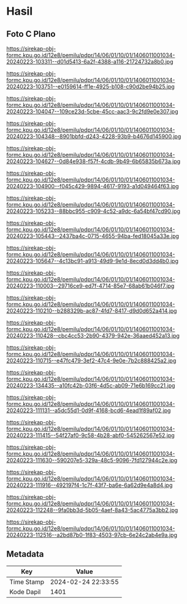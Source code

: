 # Hasil

## Foto C Plano

https://sirekap-obj-formc.kpu.go.id/12e8/pemilu/pdpr/14/06/01/10/01/1406011001034-20240223-103311--d01d5413-6a2f-4388-a116-21724732a8b0.jpg

https://sirekap-obj-formc.kpu.go.id/12e8/pemilu/pdpr/14/06/01/10/01/1406011001034-20240223-103751--e0159614-ff1e-4925-b108-c90d2be94b25.jpg

https://sirekap-obj-formc.kpu.go.id/12e8/pemilu/pdpr/14/06/01/10/01/1406011001034-20240223-104047--109ce23d-5cbe-45cc-aac3-9c2fd9e0e307.jpg

https://sirekap-obj-formc.kpu.go.id/12e8/pemilu/pdpr/14/06/01/10/01/1406011001034-20240223-104348--8901bbfd-d243-4228-93b9-b4676d145900.jpg

https://sirekap-obj-formc.kpu.go.id/12e8/pemilu/pdpr/14/06/01/10/01/1406011001034-20240223-104627--0d84e938-f57f-4cdb-9b49-6b65835b673a.jpg

https://sirekap-obj-formc.kpu.go.id/12e8/pemilu/pdpr/14/06/01/10/01/1406011001034-20240223-104900--f045c429-9894-4617-9193-a1d049464f63.jpg

https://sirekap-obj-formc.kpu.go.id/12e8/pemilu/pdpr/14/06/01/10/01/1406011001034-20240223-105233--88bbc955-c909-4c52-a9dc-6a54bf47cd90.jpg

https://sirekap-obj-formc.kpu.go.id/12e8/pemilu/pdpr/14/06/01/10/01/1406011001034-20240223-105443--2437ba4c-0715-4655-94ba-fed18045a33e.jpg

https://sirekap-obj-formc.kpu.go.id/12e8/pemilu/pdpr/14/06/01/10/01/1406011001034-20240223-105647--4c13bc91-a913-49d9-9e1d-8ecd0d3dd4b0.jpg

https://sirekap-obj-formc.kpu.go.id/12e8/pemilu/pdpr/14/06/01/10/01/1406011001034-20240223-110003--29716ce9-ed7f-4714-85e7-68ab61b046f7.jpg

https://sirekap-obj-formc.kpu.go.id/12e8/pemilu/pdpr/14/06/01/10/01/1406011001034-20240223-110210--b288329b-ac87-4fd7-8417-d9d0d652a414.jpg

https://sirekap-obj-formc.kpu.go.id/12e8/pemilu/pdpr/14/06/01/10/01/1406011001034-20240223-110428--cbc4cc53-2b90-4379-942e-36aaed452a13.jpg

https://sirekap-obj-formc.kpu.go.id/12e8/pemilu/pdpr/14/06/01/10/01/1406011001034-20240223-110715--e47fc479-3ef2-47c4-9e0e-7b2c888425a2.jpg

https://sirekap-obj-formc.kpu.go.id/12e8/pemilu/pdpr/14/06/01/10/01/1406011001034-20240223-134435--a10fc42b-03f6-4d5c-ab09-71e6b169cc21.jpg

https://sirekap-obj-formc.kpu.go.id/12e8/pemilu/pdpr/14/06/01/10/01/1406011001034-20240223-111131--a5dc55d1-0d9f-4168-bcd6-4ead1f89af02.jpg

https://sirekap-obj-formc.kpu.go.id/12e8/pemilu/pdpr/14/06/01/10/01/1406011001034-20240223-111415--54f27af0-9c58-4b28-abf0-545262567e52.jpg

https://sirekap-obj-formc.kpu.go.id/12e8/pemilu/pdpr/14/06/01/10/01/1406011001034-20240223-111630--590207e5-329a-48c5-9096-7fd127944c2e.jpg

https://sirekap-obj-formc.kpu.go.id/12e8/pemilu/pdpr/14/06/01/10/01/1406011001034-20240223-111916--492197f4-1c7f-43f7-ba6e-6a62d9e4a8d4.jpg

https://sirekap-obj-formc.kpu.go.id/12e8/pemilu/pdpr/14/06/01/10/01/1406011001034-20240223-112248--9fa0bb3d-5b05-4aef-8a43-5ac4775a3bb2.jpg

https://sirekap-obj-formc.kpu.go.id/12e8/pemilu/pdpr/14/06/01/10/01/1406011001034-20240223-112516--a2bd87b0-1f83-4503-97cb-6e24c2ab4e9a.jpg


## Metadata

| Key        | Value               |
| ---------- | ------------------- |
| Time Stamp | 2024-02-24 22:33:55 |
| Kode Dapil | 1401                |



